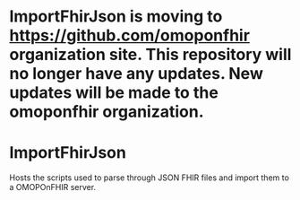 # ImportFhirJson is moving to https://github.com/omoponfhir organization site. This repository will no longer have any updates. New updates will be made to the omoponfhir organization.

# ImportFhirJson
Hosts the scripts used to parse through JSON FHIR files and import them to a OMOPOnFHIR server. 
